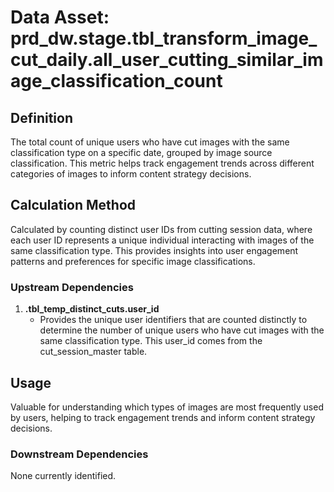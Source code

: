 # Data Asset: prd_dw.stage.tbl_transform_image_cut_daily.all_user_cutting_similar_image_classification_count

## Definition
The total count of unique users who have cut images with the same classification type on a specific date, grouped by image source classification. This metric helps track engagement trends across different categories of images to inform content strategy decisions.

## Calculation Method
Calculated by counting distinct user IDs from cutting session data, where each user ID represents a unique individual interacting with images of the same classification type. This provides insights into user engagement patterns and preferences for specific image classifications.

### Upstream Dependencies
1. **<default>.tbl_temp_distinct_cuts.user_id**
   - Provides the unique user identifiers that are counted distinctly to determine the number of unique users who have cut images with the same classification type. This user_id comes from the cut_session_master table.

## Usage
Valuable for understanding which types of images are most frequently used by users, helping to track engagement trends and inform content strategy decisions.

### Downstream Dependencies
None currently identified.
